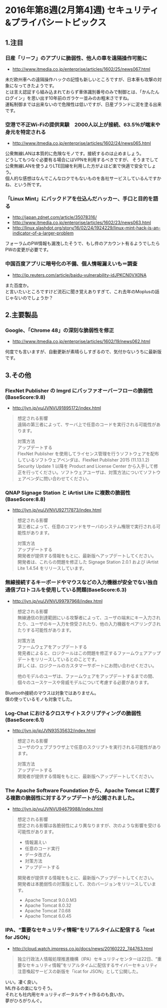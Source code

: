 2016年第8週(2月第4]週) セキュリティ&プライバシートピックス
===
## 1.注目
### 日産「リーフ」のアプリに脆弱性、他人の車を遠隔操作可能に
+ http://www.itmedia.co.jp/enterprise/articles/1602/25/news067.html

未だ欧州車への遠隔操作ハックの記憶も新しいところですが、日本車も攻撃の対象になってきたようです。  
とは言え認証すら組み込まれておらず車体識別番号のみで制御とは、「かんたんログイン」を思い出す10年前のガラケー並みのお粗末さですね。  
運転制御までは出来ないので危険性は低いですが、日産ブランドに泥を塗る出来です。

### 空港で不正Wi-Fiの提供実験　2000人以上が接続、63.5％が端末や身元を特定される
+ http://www.itmedia.co.jp/enterprise/articles/1602/24/news065.html

公衆無線LANは本質的に危険なモノです。接続するのは止めましょう。  
どうしてもつなぐ必要有る場合にはVPNを利用するべきですが、
そうまでして公衆無線LANを使うよりLTE回線を利用した方がよほど楽で快適で安全でしょう。  
個人的な感想はなんでこんなロクでもないものを各社サービスしているんですかね、という所です。

### 「Linux Mint」にバックドアを仕込んだハッカー、手口と目的を語る
+ http://japan.zdnet.com/article/35078316/
+ http://www.itmedia.co.jp/enterprise/articles/1602/23/news063.html
+ http://linux.slashdot.org/story/16/02/24/1924229/linux-mint-hack-is-an-indicator-of-a-larger-problem

フォーラムのPW情報も漏洩したそうで、もし件のアカウント有るようでしたらPWの変更が必要です。

### 中国百度アプリに暗号化の不備、個人情報漏えいも＝調査
+ http://jp.reuters.com/article/baidu-vulnerability-idJPKCN0VX0NA

また百度か。  
と言いたいところですけど流石に聞き覚えありすぎて、これ去年のMoplusの話じゃないのでしょうか？

## 2.主要製品
### Google、「Chrome 48」の深刻な脆弱性を修正
+ http://www.itmedia.co.jp/enterprise/articles/1602/19/news062.html

何度でも言いますが、自動更新が素晴らしすぎるので、気付かないうちに最新版です。

## 3.その他
### FlexNet Publisher の lmgrd にバッファオーバーフローの脆弱性(BaseScore:9.8)
+ http://jvn.jp/vu/JVNVU91895172/index.html

> 想定される影響  
> 遠隔の第三者によって、サーバ上で任意のコードを実行される可能性があります。  
>   
> 対策方法  
> アップデートする  
> FlexNet Publisher を使用してライセンス管理を行うソフトウェアを配布しているソフトウェアベンダは、FlexNet Publisher 2015 (11.13.1.2) Security Update 1 以降を Product and License Center から入手して修正を行ってください。ソフトウェアユーザは、対策方法についてソフトウェアベンダに問い合わせてください。  

### QNAP Signage Station と iArtist Lite に複数の脆弱性(BaseScore:8.8)
+ http://jvn.jp/vu/JVNVU92717873/index.html

> 想定される影響  
> 第三者によって、任意のコマンドをサーバのシステム権限で実行される可能性があります。  
>   
> 対策方法  
> アップデートする  
> 開発者が提供する情報をもとに、最新版へアップデートしてください。  
> 開発者は、これらの問題を修正した Signage Station 2.0.1 および iArtist Lite 1.4.54 をリリースしています。  

### 無線接続するキーボードやマウスなどの入力機器が安全でない独自通信プロトコルを使用している問題(BaseScore:6.3)
+ http://jvn.jp/vu/JVNVU99797968/index.html

> 想定される影響  
> 無線通信の到達範囲にいる攻撃者によって、ユーザの端末にキー入力されたり、ユーザのキー入力を傍受されたり、他の入力機器をペアリングされたりする可能性があります。  
>   
> 対策方法  
> ファームウェアをアップデートする  
> 発見者によると、ロジクールはこの問題を修正するファームウェアアップデートをリリースしているとのことです。  
> 詳しくは、ロジクールのカスタマーサポートにお問い合わせください。  
>   
> 他のモデルのユーザは、ファームウェアをアップデートするまでの間、個々のユースケースや脅威モデルについて考慮する必要があります。  

Bluetooth接続のマウスは対象ではありません。  
僕の使っているモノも対象でした。

### Log-Chat におけるクロスサイトスクリプティングの脆弱性(BaseScore:6.1)
+ http://jvn.jp/jp/JVN93535632/index.html

> 想定される影響  
> ユーザのウェブブラウザ上で任意のスクリプトを実行される可能性があります。  
>   
> 対策方法  
> アップデートする  
> 開発者が提供する情報をもとに、最新版へアップデートしてください。

### The Apache Software Foundation から、Apache Tomcat に関する複数の脆弱性に対するアップデートが公開されました。
+ http://jvn.jp/vu/JVNVU94679988/index.html

> 想定される影響  
> 想定される影響は各脆弱性により異なりますが、次のような影響を受ける可能性があります。  
>
> + 情報漏えい  
> + 任意のコード実行  
> + データ改ざん  
> + 対策方法  
> + アップデートする  
>   
> 開発者が提供する情報をもとに、最新版へアップデートしてください。  
> 開発者は本脆弱性の対策版として、次のバージョンをリリースしています。  
>   
> + Apache Tomcat 9.0.0.M3  
> + Apache Tomcat 8.0.32  
> + Apache Tomcat 7.0.68  
> + Apache Tomcat 6.0.45  

### IPA、“重要なセキュリティ情報”をリアルタイムに配信する「icat for JSON」
+ http://cloud.watch.impress.co.jp/docs/news/20160222_744763.html

> 独立行政法人情報処理推進機構（IPA）セキュリティセンターは22日、“重要なセキュリティ情報”をリアルタイムに配信するサイバーセキュリティ注意喚起サービスの新版を「icat for JSON」として公開した。

いい。凄く良い。  
ML作るの楽になりそう。  
それとも社内用セキュリティポータルサイト作るのも良いか。  
夢がひろがりんぐ。
